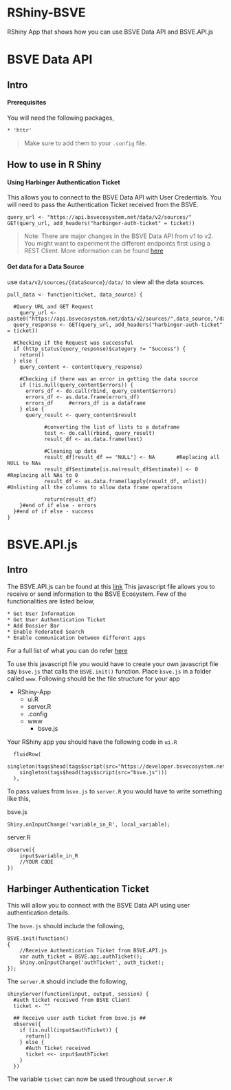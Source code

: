 # RShiny-BSVE
RShiny App that shows how you can use BSVE Data API and BSVE.API.js

# BSVE Data API
## Intro
#### Prerequisites
You will need the following packages,

	* 'httr'

>Make sure to add them to your `.config` file.

## How to use in R Shiny
#### Using Harbinger Authentication Ticket
This allows you to connect to the BSVE Data API with User Credentials. You will need to pass the Authentication Ticket received from the BSVE.

```
query_url <- "https://api.bsvecosystem.net/data/v2/sources/"
GET(query_url, add_headers("harbinger-auth-ticket" = ticket))
```

> Note: There are major changes in the BSVE Data API from v1 to v2. You might want to experiment the different endpoints first using a REST Client. More information can be found [here](http://developer.bsvecosystem.net/wp/tutorials/bsve-data-api/api-reference/)

#### Get data for a Data Source
use `data/v2/sources/{dataSource}/data/` to view all the data sources.

```
pull_data <- function(ticket, data_source) {

  #Query URL and GET Request
	query_url <- paste0("https://api.bsvecosystem.net/data/v2/sources/",data_source,"/data")
  query_response <- GET(query_url, add_headers("harbinger-auth-ticket" = ticket))

  #Checking if the Request was successful
  if (http_status(query_response)$category != "Success") {
    return()
  } else {
    query_content <- content(query_response)

    #Checking if there was an error in getting the data source
    if (!is.null(query_content$errors)) {
      errors_df <- do.call(rbind, query_content$errors)
      errors_df <- as.data.frame(errors_df)
      errors_df		#errors_df is a dataframe
    } else {
      query_result <- query_content$result

			#converting the list of lists to a dataframe
			test <- do.call(rbind, query_result)
			result_df <- as.data.frame(test)

			#Cleaning up data
			result_df[result_df == "NULL"] <- NA       #Replacing all NULL to NAs
			result_df$estimate[is.na(result_df$estimate)] <- 0        #Replacing all NAs to 0
			result_df <- as.data.frame(lapply(result_df, unlist))     #Unlisting all the columns to allow data frame operations

			return(result_df)
    }#end of if else - errors
  }#end of if else - success
}
```



# BSVE.API.js
## Intro

The BSVE.API.js can be found at this [link](https://developer.bsvecosystem.net/sdk/api/BSVE.API.js)
This javascript file allows you to receive or send information to the BSVE Ecosystem. Few of the functionalities are listed below,

	* Get User Information
	* Get User Authentication Ticket
	* Add Dossier Bar
	* Enable Federated Search
	* Enable communication between different apps
For a full list of what you can do refer [here](http://developer.bsvecosystem.net/wp/api-reference/)

To use this javascript file you would have to create your own javascript file say `bsve.js` that calls the `BSVE.init()` function. Place `bsve.js` in a folder called `www`. Following should be the file structure for your app
* RShiny-App
	* ui.R
	* server.R
	* .config
	* www
		* bsve.js

Your RShiny app you should have the following code in `ui.R`
```
  fluidRow(
    singleton(tags$head(tags$script(src="https://developer.bsvecosystem.net/sdk/api/BSVE.API.js")))
    singleton(tags$head(tags$script(src="bsve.js")))
  ),
```

To pass values from `bsve.js` to `server.R` you would have to write something like this,

bsve.js
```
Shiny.onInputChange('variable_in_R', local_variable);
```

server.R
```
observe({
    input$variable_in_R
    //YOUR CODE
})
```

## Harbinger Authentication Ticket
This will allow you to connect with the BSVE Data API using user authentication details.

The `bsve.js` should include the following,

```
BSVE.init(function()
{
	//Receive Authentication Ticket from BSVE.API.js
	var auth_ticket = BSVE.api.authTicket();
	Shiny.onInputChange('authTicket', auth_ticket);
});
```

The `server.R` should include the following,
```
shinyServer(function(input, output, session) {
  #auth ticket received from BSVE Client
  ticket <- ""
  
  ## Receive user auth ticket from bsve.js ##
  observe({
    if (is.null(input$authTicket)) {
      return()
    } else {
      #Auth Ticket received
      ticket <<- input$authTicket
    }
  })
```

The variable `ticket` can now be used throughout `server.R`
